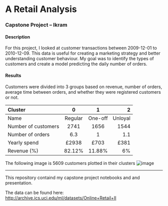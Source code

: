 # A Retail Analysis
### Capstone Project – Ikram

#### Description

For this project, I looked at customer transactions between 2009-12-01 to 2010-12-09. This data is useful for creating a marketing strategy and better understanding customer behaviour. My goal was to identify the types of customers and create a model predicting the daily number of orders.


#### Results
Customers were divided into 3 groups based on revenue, number of orders, average time between orders, and whether they were registered customers or not.

| Cluster            | 0         |  1        | 2         |
| :---               |   :----:  |   :----:  |      ---: |
| Name               | Regular   | One-off   | Unloyal   |
| Number of customers| 2741      | 1656      | 1544      |
| Number of orders   | 6.3       | 1         | 1.1       |
| Yearly spend       | £2938     | £703      | £381      |
| Revenue (%)        | 82.12%    | 11.88%    | 6%        |

The following image is 5609 customers plotted in their clusters
![image](https://i.ibb.co/cbpLQCN/clusters-3d-plot.png)

---

This repository containd my capstone project notebooks and and presentation.

The data can be found here: 
http://archive.ics.uci.edu/ml/datasets/Online+Retail+II
